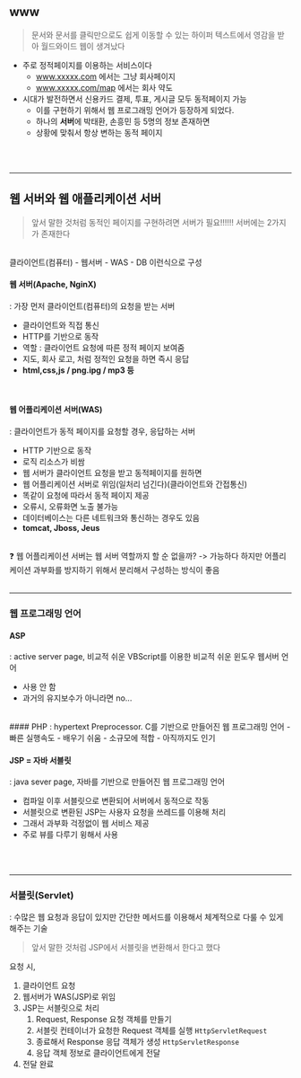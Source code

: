 ## www
> 문서와 문서를 클릭만으로도 쉽게 이동할 수 있는 하이퍼 텍스트에서 영감을 받아 월드와이드 웹이 생겨났다

- 주로 정적페이지를 이용하는 서비스이다
	- www.xxxxx.com 에서는 그냥 회사페이지
	- www.xxxxx.com/map 에서는 회사 약도
- 시대가 발전하면서 신용카드 결제, 투표, 게시글 모두 동적페이지 가능
	- 이를 구현하기 위해서 웹 프로그래밍 언어가 등장하게 되었다.
	- 하나의 **서버**에 박태환, 손흥민 등 5명의 정보 존재하면
	- 상황에 맞춰서 항상 변하는 동적 페이지
<br>
<br>

----
## 웹 서버와 웹 애플리케이션 서버
> 앞서 말한 것처럼 동적인 페이지를 구현하려면 서버가 필요!!!!!!
> 서버에는 2가지가 존재한다
<br>
클라이언트(컴퓨터) - 웹서버 - WAS - DB
이런식으로 구성
<br>

#### 웹 서버(Apache, NginX)
: 가장 먼저 클라이언트(컴퓨터)의 요청을 받는 서버

- 클라이언트와 직접 통신
- HTTP를 기반으로 동작
- 역할 : 클라이언트 요청에 따른 정적 페이지 보여줌
- 지도, 회사 로고, 처럼 정적인 요청을 하면 즉시 응답
- **html,css,js / png.ipg / mp3 등**
<br>

#### 웹 어플리케이션 서버(WAS)
: 클라이언트가 동적 페이지를 요청할 경우, 응답하는 서버

- HTTP 기반으로 동작
- 로직 리소스가 비쌈
- 웹 서버가 클라이언트 요청을 받고 동적페이지를 원하면
- 웹 어플리케이션 서버로 위임(일처리 넘긴다)(클라이언트와 간접통신)
- 똑같이 요청에 따라서 동적 페이지 제공
- 오류시, 오류화면 노출 불가능
- 데이터베이스는 다른 네트워크와 통신하는 경우도 있음
- **tomcat, Jboss, Jeus**
<br>
❓ 웹 어플리케이션 서버는 웹 서버 역할까지 할 순 없을까?
	-> 가능하다 하지만 어플리케이션 과부화를 방지하기 위해서 분리해서 구성하는 방식이 좋음
<br>
<br>

---
### 웹 프로그래밍 언어
#### ASP
: active server page, 비교적 쉬운 VBScript를 이용한 비교적 쉬운 윈도우 웹서버 언어
- 사용 안 함
- 과거의 유지보수가 아니라면 no...
<br>
#### PHP
: hypertext Preprocessor. C를 기반으로 만들어진 웹 프로그래밍 언어
- 빠른 실행속도
- 배우기 쉬움
- 소규모에 적합
- 아직까지도 인기
<br>

#### JSP = 자바 서블릿
: java sever page, 자바를 기반으로 만들어진 웹 프로그래밍 언어

- 컴파일 이후 서블릿으로 변환되어 서버에서 동적으로 작동
- 서블릿으로 변환된 JSP는 사용자 요청을 쓰레드를 이용해 처리
- 그래서 과부화 걱정없이 웹 서비스 제공
- 주로 뷰를 다루기 윙해서 사용
<br>
<br>

---
### 서블릿(Servlet)
: 수많은 웹 요청과 응답이 있지만 간단한 메서드를 이용해서 체계적으로 다룰 수 있게 해주는 기술

> 앞서 말한 것처럼 JSP에서 서블릿을 변환해서 한다고 했다

요청 시,
1. 클라이언트 요청
2. 웹서버가 WAS(JSP)로 위임
3. JSP는 서블릿으로 처리
	1. Request, Response 요청 객체를 만들기
	2. 서블릿 컨테이너가 요청한 Request 객체를 실행 `HttpServletRequest`
	3. 종료해서 Response 응답 객체가 생성 `HttpServletResponse`
	4. 응답 객체 정보로 클라이언트에게 전달
 4. 전달 완료

